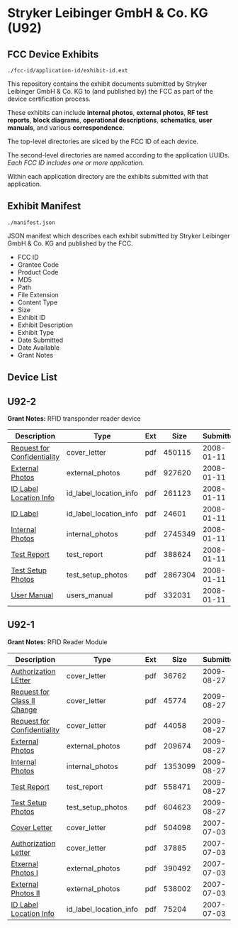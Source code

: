 # Stryker Leibinger GmbH & Co. KG (U92)
## FCC Device Exhibits

```
./fcc-id/application-id/exhibit-id.ext
```

This repository contains the exhibit documents submitted by Stryker Leibinger GmbH & Co. KG to (and published by) the FCC as part of the device certification process.

These exhibits can include **internal photos**, **external photos**, **RF test reports**, **block diagrams**, **operational descriptions**, **schematics**, **user manuals**, and various **correspondence**.

The top-level directories are sliced by the FCC ID of each device.

The second-level directories are named according to the application UUIDs. *Each FCC ID includes one or more application.*

Within each application directory are the exhibits submitted with that application. 

## Exhibit Manifest

```
./manifest.json
```

JSON manifest which describes each exhibit submitted by Stryker Leibinger GmbH & Co. KG and published by the FCC.

- FCC ID
- Grantee Code
- Product Code
- MD5
- Path
- File Extension
- Content Type
- Size
- Exhibit ID
- Exhibit Description
- Exhibit Type
- Date Submitted
- Date Available
- Grant Notes

## Device List
## U92-2
**Grant Notes:** RFID transponder reader device

| Description | Type | Ext | Size | Submitted | Available |
| ----------- | ---- | --- | ---- | --------- | --------- |
| [Request for Confidentiality](U92-2/110ad6d21ab1af195bb177e1ceff0029/887999.pdf) | cover_letter | pdf | 450115 | 2008-01-11 | 2008-01-11 |
| [External Photos](U92-2/110ad6d21ab1af195bb177e1ceff0029/887992.pdf) | external_photos | pdf | 927620 | 2008-01-11 | 2008-01-11 |
| [ID Label Location Info](U92-2/110ad6d21ab1af195bb177e1ceff0029/887993.pdf) | id_label_location_info | pdf | 261123 | 2008-01-11 | 2008-01-11 |
| [ID Label](U92-2/110ad6d21ab1af195bb177e1ceff0029/887998.pdf) | id_label_location_info | pdf | 24601 | 2008-01-11 | 2008-01-11 |
| [Internal Photos](U92-2/110ad6d21ab1af195bb177e1ceff0029/887994.pdf) | internal_photos | pdf | 2745349 | 2008-01-11 | 2008-01-11 |
| [Test Report](U92-2/110ad6d21ab1af195bb177e1ceff0029/888001.pdf) | test_report | pdf | 388624 | 2008-01-11 | 2008-01-11 |
| [Test Setup Photos](U92-2/110ad6d21ab1af195bb177e1ceff0029/888002.pdf) | test_setup_photos | pdf | 2867304 | 2008-01-11 | 2008-01-11 |
| [User Manual](U92-2/110ad6d21ab1af195bb177e1ceff0029/888003.pdf) | users_manual | pdf | 332031 | 2008-01-11 | 2008-01-11 |
## U92-1
**Grant Notes:** RFID Reader Module

| Description | Type | Ext | Size | Submitted | Available |
| ----------- | ---- | --- | ---- | --------- | --------- |
| [Authorization LEtter](U92-1/9123b26dcb9342ffbeef0d6a883a9850/1159840.pdf) | cover_letter | pdf | 36762 | 2009-08-27 | 2009-08-27 |
| [Request for Class II Change](U92-1/9123b26dcb9342ffbeef0d6a883a9850/1159843.pdf) | cover_letter | pdf | 45774 | 2009-08-27 | 2009-08-27 |
| [Request for Confidentiality](U92-1/9123b26dcb9342ffbeef0d6a883a9850/1159844.pdf) | cover_letter | pdf | 44058 | 2009-08-27 | 2009-08-27 |
| [External Photos](U92-1/9123b26dcb9342ffbeef0d6a883a9850/1159841.pdf) | external_photos | pdf | 209674 | 2009-08-27 | 2009-08-27 |
| [Internal Photos](U92-1/9123b26dcb9342ffbeef0d6a883a9850/1159842.pdf) | internal_photos | pdf | 1353099 | 2009-08-27 | 2009-08-27 |
| [Test Report](U92-1/9123b26dcb9342ffbeef0d6a883a9850/1159846.pdf) | test_report | pdf | 558471 | 2009-08-27 | 2009-08-27 |
| [Test Setup Photos](U92-1/9123b26dcb9342ffbeef0d6a883a9850/1159847.pdf) | test_setup_photos | pdf | 604623 | 2009-08-27 | 2009-08-27 |
| [Cover Letter](U92-1/53d9dc4f81e5ae87c41a3ef234874285/811117.pdf) | cover_letter | pdf | 504098 | 2007-07-03 | 2007-07-03 |
| [Authorization Letter](U92-1/53d9dc4f81e5ae87c41a3ef234874285/811118.pdf) | cover_letter | pdf | 37885 | 2007-07-03 | 2007-07-03 |
| [Etxernal Photos I](U92-1/53d9dc4f81e5ae87c41a3ef234874285/811116.pdf) | external_photos | pdf | 390492 | 2007-07-03 | 2007-07-03 |
| [External Photos II](U92-1/53d9dc4f81e5ae87c41a3ef234874285/811119.pdf) | external_photos | pdf | 538002 | 2007-07-03 | 2007-07-03 |
| [ID Label Location Info](U92-1/53d9dc4f81e5ae87c41a3ef234874285/811115.pdf) | id_label_location_info | pdf | 75204 | 2007-07-03 | 2007-07-03 |
